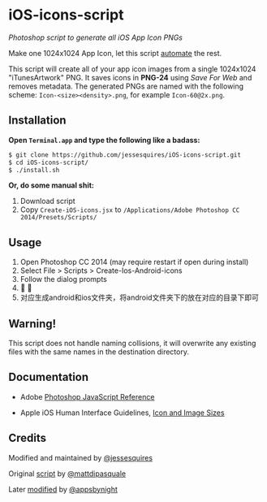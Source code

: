 # iOS-icons-script

*Photoshop script to generate all iOS App Icon PNGs*

Make one 1024x1024 App Icon, let this script [automate](http://xkcd.com/1319/) the rest.

This script will create all of your app icon images from a single 1024x1024 "iTunesArtwork" PNG. It saves icons in **PNG-24** using *Save For Web* and removes metadata. The generated PNGs are named with the following scheme: `Icon-<size><density>.png`, for example `Icon-60@2x.png`.

## Installation

**Open `Terminal.app` and type the following like a badass:**
```bash
$ git clone https://github.com/jessesquires/iOS-icons-script.git
$ cd iOS-icons-script/
$ ./install.sh
```
**Or, do some manual shit:**

1. Download script
2. Copy `Create-iOS-icons.jsx` to `/Applications/Adobe Photoshop CC 2014/Presets/Scripts/`

## Usage

1. Open Photoshop CC 2014 (may require restart if open during install)
2. Select File > Scripts > Create-Ios-Android-icons
3. Follow the dialog prompts
4. :tada: :beer:
5.  对应生成android和ios文件夹，将android文件夹下的放在对应的目录下即可

## Warning!

This script does not handle naming collisions, it will overwrite any existing files with the same names in the destination directory.

## Documentation

* Adobe [Photoshop JavaScript Reference](http://www.adobe.com/devnet/photoshop/scripting.html)

* Apple iOS Human Interface Guidelines, [Icon and Image Sizes](https://developer.apple.com/library/ios/documentation/userexperience/conceptual/mobilehig/IconMatrix.html)

## Credits

Modified and maintained by [@jessesquires](https://github.com/jessesquires)

Original [script](https://gist.github.com/mattdipasquale/711203) by [@mattdipasquale](https://github.com/mattdipasquale)

Later [modified](https://gist.github.com/appsbynight/3681050) by [@appsbynight](https://github.com/appsbynight)
